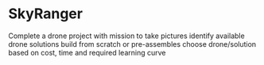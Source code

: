 # SkyRanger
Complete a drone project with mission to take pictures
	identify available drone solutions
	build from scratch or pre-assembles
	choose drone/solution based on cost, time and required learning curve
